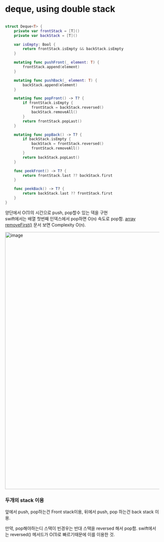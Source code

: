 # deque, using double stack

```swift

struct Deque<T> {
    private var frontStack = [T]()
    private var backStack = [T]()

    var isEmpty: Bool {
        return frontStack.isEmpty && backStack.isEmpty
    }

    mutating func pushFront(_ element: T) {
        frontStack.append(element)
    }

    mutating func pushBack(_ element: T) {
        backStack.append(element)
    }

    mutating func popFront() -> T? {
        if frontStack.isEmpty {
            frontStack = backStack.reversed()
            backStack.removeAll()
        }
        return frontStack.popLast()
    }

    mutating func popBack() -> T? {
        if backStack.isEmpty {
            backStack = frontStack.reversed()
            frontStack.removeAll()
        }
        return backStack.popLast()
    }

    func peekFront() -> T? {
        return frontStack.last ?? backStack.first
    }

    func peekBack() -> T? {
        return backStack.last ?? frontStack.first
    }
}

```

양단에서 O(1)의 시간으로 push, pop할수 있는 덱을 구현  
swift에서는 배열 첫번째 인덱스에서 pop하면 O(n) 속도로 pop함. 
[array removeFirst()](https://developer.apple.com/documentation/swift/array/removefirst()) 문서 보면 Complexity O(n).  



<img width="838" alt="image" src="https://github.com/jaehoon9186/study/assets/83233720/f2aa1745-dbd6-41e4-984c-d79dfd32bff1">

### 두개의 stack 이용  

앞에서 push, pop하는건 Front stack이용, 뒤에서 push, pop 하는건 back stack 이용.  

만약, pop해야하는디 스택이 빈경우는 반대 스택을 reversed 해서 pop함.
swift에서는 reversed() 메서드가 O(1)로 빠르기때문에 이를 이용한 것. 


